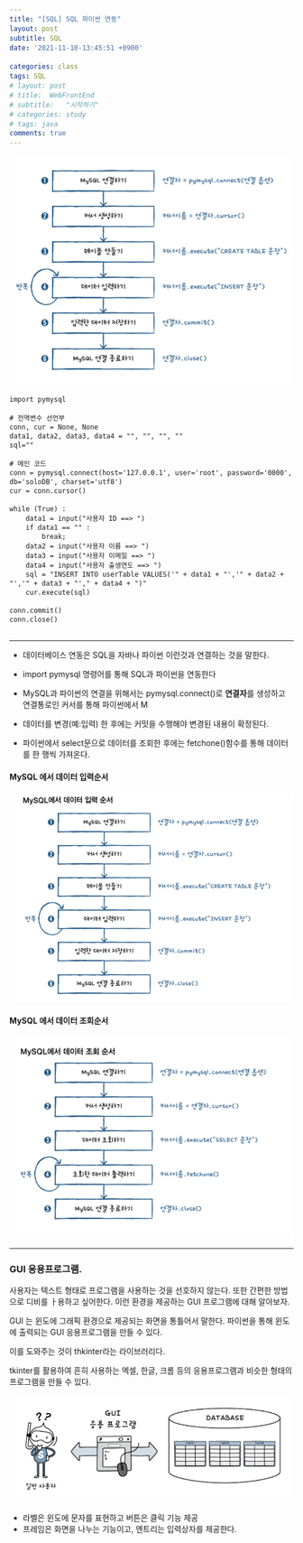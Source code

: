 ```yaml
---
title: "[SQL] SQL 파이썬 연동"
layout: post
subtitle: SQL
date: '2021-11-10-13:45:51 +0900'

categories: class
tags: SQL
# layout: post
# title:  WebFrontEnd
# subtitle:   "시작하기"
# categories: study
# tags: java
comments: true
---
```


![20211215_142129](/assets/20211215_142129.png)



```
import pymysql

# 전역변수 선언부
conn, cur = None, None
data1, data2, data3, data4 = "", "", "", ""
sql=""

# 메인 코드
conn = pymysql.connect(host='127.0.0.1', user='root', password='0000', db='soloDB', charset='utf8')
cur = conn.cursor()

while (True) :
    data1 = input("사용자 ID ==> ")
    if data1 == "" :
        break;
    data2 = input("사용자 이름 ==> ")
    data3 = input("사용자 이메일 ==> ")
    data4 = input("사용자 출생연도 ==> ")
    sql = "INSERT INTO userTable VALUES('" + data1 + "','" + data2 + "','" + data3 + "'," + data4 + ")"
    cur.execute(sql)

conn.commit()
conn.close()


```

---------

- 데이터베이스 연동은 SQL을 자바나 파이썬 이런것과 연결하는 것을 말한다.

- import pymysql 명령어를 통해 SQL과 파이썬을 연동한다
- MySQL과 파이썬의 연결을 위해서는 pymysql.connect()로 **연결자**를 생성하고  연결통로인 커서를 통해 파이썬에서 M
- 데이터를 변경(예:입력) 한 후에는 커밋을 수행해야 변경된 내용이 확정된다.
- 파이썬에서 select문으로 데이터를 조회한 후에는 fetchone()함수를  통해 데이터를 한 행씩 가져온다.



#### MySQL 에서 데이터 입력순서

![20211215_162251](/assets/20211215_162251.png)

#### MySQL 에서 데이터 조회순서


![20211215_162337](/assets/20211215_162337_9tkwm0b07.png)


-------

### GUI 응용프로그램.

사용자는 텍스트 형태로 프로그램을 사용하는 것을 선호하지 않는다.
또한 간편한 방법으로 디비를 ㅏ용하고 싶어한다. 이런 환경을 제공하는 GUI 프로그램에 대해 알아보자.

GUI 는 윈도에 그래픽 환경으로 제공되는 화면을 통틀어서 말한다.
파이썬을 통해 윈도에 출력되는 GUI 응용프로그램을 만들 수 있다.

이를 도와주는 것이 thkinter라는 라이브러리다.

tkinter를 활용하여 흔히 사용하는 엑셀, 한글, 크롬 등의 응용프로그램과 비슷한 형태의 프로그램을 만들 수 있다.


![20211215_164207](/assets/20211215_164207_u1oc5apvg.png)


- 라벨은 윈도에 문자를 표현하고 버튼은 클릭 기능 제공
- 프레임은 화면을 나누는 기능이고, 엔트리는 입력상자를 제공한다.
